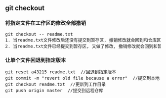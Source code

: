 ## git checkout

### 将指定文件在工作区的修改全部撤销
<pre>
git checkout -- readme.txt
1. 当readme.txt文件修改后还没有提交到暂存区, 撤销修改就会回到和仓库区一样的状态
2. 当readme.txt文件已经提交到暂存区, 又做了修改, 撤销修改就会回到和暂存区一样的状态
</pre>

### 让单个文件回退到指定版本
<pre>
git reset a43215 readme.txt  //回退到指定版本
git commit -m "revert old file because a error"  //提交到本地
git checkout readme.txt  //更新到工作目录
git push origin master  //提交到远程仓库
</pre>

